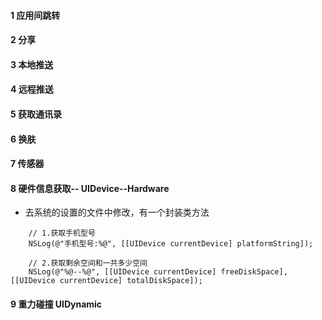 #### 1 应用间跳转
#### 2 分享
#### 3 本地推送
#### 4 远程推送 
#### 5 获取通讯录
#### 6 换肤
#### 7 传感器
#### 8 硬件信息获取-- UIDevice--Hardware
- 去系统的设置的文件中修改，有一个封装类方法

```
    // 1.获取手机型号
    NSLog(@"手机型号:%@", [[UIDevice currentDevice] platformString]);
    
    // 2.获取剩余空间和一共多少空间
    NSLog(@"%@--%@", [[UIDevice currentDevice] freeDiskSpace], [[UIDevice currentDevice] totalDiskSpace]);
```

#### 9 重力碰撞 UIDynamic

